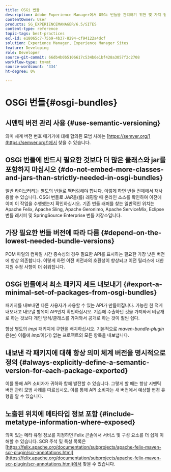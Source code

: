 ```yaml
---
title: OSGi 번들
description: Adobe Experience Manager에서 OSGi 번들을 관리하기 위한 몇 가지 팁을 알아봅니다.
contentOwner: User
products: SG_EXPERIENCEMANAGER/6.5/SITES
content-type: reference
topic-tags: best-practices
exl-id: e18065c7-75b9-4b37-8294-cf94122a4dcf
solution: Experience Manager, Experience Manager Sites
feature: Developing
role: Developer
source-git-commit: 66db4b0b5106617c534b6e1bf428a3057f2c2708
workflow-type: tm+mt
source-wordcount: '334'
ht-degree: 0%

---
```


# OSGi 번들{#osgi-bundles}

## 시맨틱 버전 관리 사용 {#use-semantic-versioning}

의미 체계 버전 번호 매기기에 대해 합의된 모범 사례는 [https://semver.org/](https://semver.org/)에서 찾을 수 있습니다.

## OSGi 번들에 반드시 필요한 것보다 더 많은 클래스와 jar를 포함하지 마십시오 {#do-not-embed-more-classes-and-jars-than-strictly-needed-in-osgi-bundles}

일반 라이브러리는 별도의 번들로 팩터링해야 합니다. 이렇게 하면 번들 전체에서 재사용할 수 있습니다. OSGi 번들로 *JAR*&#x200B;을(를) 래핑할 때 온라인 소스를 확인하여 이전에 이미 이 작업을 수행했는지 확인하십시오. 기존 번들 래퍼를 찾는 일반적인 위치는 Apache Felix, Apache Sling, Apache Geronimo, Apache ServiceMix, Eclipse 번들 레서피 및 SpringSource Enterprise 번들 저장소입니다.

## 가장 필요한 번들 버전에 따라 다름 {#depend-on-the-lowest-needed-bundle-versions}

POM 파일의 컴파일 시간 종속성의 경우 필요한 API를 표시하는 필요한 가장 낮은 버전에 항상 의존합니다. 이렇게 하면 이전 버전과의 호환성이 향상되고 이전 릴리스에 대한 지원 수정 사항이 더 쉬워집니다.

## OSGi 번들에서 최소 패키지 세트 내보내기 {#export-a-minimal-set-of-packages-from-osgi-bundles}

패키지를 내보내면 다른 사용자가 사용할 수 있는 API가 만들어집니다. 가능한 한 적게 내보내고 내보낼 항목이 API인지 확인하십시오. 기존에 수출하던 것을 가져와서 비공개로 하는 것보다 개인 방식/클래스를 가져와서 공개로 하는 것이 훨씬 쉽다.

항상 별도의 *impl* 패키지에 구현을 배치하십시오. 기본적으로 *maven-bundle-plugin*&#x200B;은(는) 이름에 *impl*&#x200B;이(가) 없는 프로젝트의 모든 항목을 내보냅니다.

## 내보낸 각 패키지에 대해 항상 의미 체계 버전을 명시적으로 정의 {#always-explicitly-define-a-semantic-version-for-each-package-exported}

이를 통해 API 소비자가 귀하와 함께 발전할 수 있습니다. 그렇게 할 때는 항상 시맨틱 버전 관리 모범 사례를 따르십시오. 이를 통해 API 소비자는 새 버전에서 예상할 변경 유형을 알 수 있습니다.

## 노출된 위치에 메타타입 정보 포함 {#include-metatype-information-where-exposed}

의미 있는 메타 유형 정보를 지정하면 Felix 콘솔에서 서비스 및 구성 요소를 더 쉽게 이해할 수 있습니다. SCR 주석 및 특성 목록은 [https://felix.apache.org/documentation/subprojects/apache-felix-maven-scr-plugin/scr-annotations.html](https://felix.apache.org/documentation/subprojects/apache-felix-maven-scr-plugin/scr-annotations.html)에서 찾을 수 있습니다.
